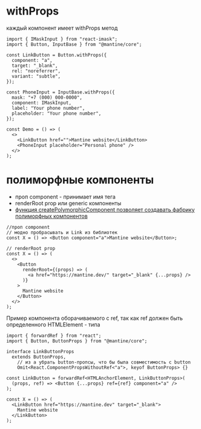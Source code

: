 # withProps

каждый компонент имеет withProps метод

```tsx
import { IMaskInput } from "react-imask";
import { Button, InputBase } from "@mantine/core";

const LinkButton = Button.withProps({
  component: "a",
  target: "_blank",
  rel: "noreferrer",
  variant: "subtle",
});

const PhoneInput = InputBase.withProps({
  mask: "+7 (000) 000-0000",
  component: IMaskInput,
  label: "Your phone number",
  placeholder: "Your phone number",
});

const Demo = () => (
  <>
    <LinkButton href="">Mantine website</LinkButton>
    <PhoneInput placeholder="Personal phone" />
  </>
);
```

# полиморфные компоненты

- проп component - принимает имя тега
- renderRoot prop или generic компоненты
- [функция createPolymorphicComponent позволяет создавать фабрику полиморфных компонентов](./functions/createPolymorphicComponent.md)

```tsx
//проп component
// модно пробрасывать и Link из библиотек
const X = () => <Button component="a">Mantine website</Button>;
```

```tsx
// renderRoot prop
const X = () => (
  <>
    <Button
      renderRoot={(props) => (
        <a href="https://mantine.dev/" target="_blank" {...props} />
      )}
    >
      Mantine website
    </Button>
  </>
);
```

Пример компонента оборачиваемого с ref, так как ref должен быть определенного HTMLElement - типа

```tsx
import { forwardRef } from "react";
import { Button, ButtonProps } from "@mantine/core";

interface LinkButtonProps
  extends ButtonProps,
    // из a убрать button-пропсы, что бы была совместимость с button
    Omit<React.ComponentPropsWithoutRef<"a">, keyof ButtonProps> {}

const LinkButton = forwardRef<HTMLAnchorElement, LinkButtonProps>(
  (props, ref) => <Button {...props} ref={ref} component="a" />
);

const X = () => (
  <LinkButton href="https://mantine.dev" target="_blank">
    Mantine website
  </LinkButton>
);
```
